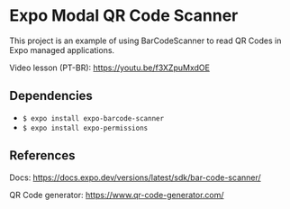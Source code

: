 # Expo Modal QR Code Scanner

This project is an example of using BarCodeScanner to read QR Codes in Expo managed applications.

Video lesson (PT-BR): https://youtu.be/f3XZpuMxdOE

## Dependencies

- `$ expo install expo-barcode-scanner`
- `$ expo install expo-permissions`

## References

Docs: https://docs.expo.dev/versions/latest/sdk/bar-code-scanner/

QR Code generator: https://www.qr-code-generator.com/
